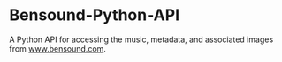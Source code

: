 # Bensound-Python-API
A Python API for accessing the music, metadata, and associated images from www.bensound.com.
